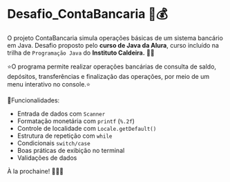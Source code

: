# Desafio_ContaBancaria 💸💰

O projeto ContaBancaria simula operações básicas de um sistema bancário em Java. Desafio proposto pelo **curso de Java da Alura**, curso incluído na trilha de `Programação Java`  do **Instituto Caldeira.** 👩‍🏫

⭐O programa permite realizar operações bancárias de consulta de saldo, depósitos, transferências e finalização das operações, por meio de um menu interativo no console.⭐

🫸Funcionalidades: 

- Entrada de dados com `Scanner`
- Formatação monetária com `printf` (`%.2f`)
- Controle de localidade com `Locale.getDefault()`
- Estrutura de repetição com `while`
- Condicionais `switch/case`
- Boas práticas de exibição no terminal 
- Validações de dados 

À la prochaine! 🩷👩‍💻
